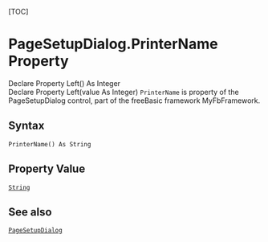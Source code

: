 [TOC]
# PageSetupDialog.PrinterName Property
Declare Property Left() As Integer <br> Declare Property Left(value As Integer)
`PrinterName` is property of the PageSetupDialog control, part of the freeBasic framework MyFbFramework.
## Syntax
```freeBasic
PrinterName() As String
```
## Property Value
[`String`]("https://www.freebasic.net/wiki/KeyPgString")
## See also
[`PageSetupDialog`](PageSetupDialog.md)
